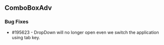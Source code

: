 ## ComboBoxAdv

### Bug Fixes

* \#195623 - DropDown will no longer open even we switch the application using tab key.